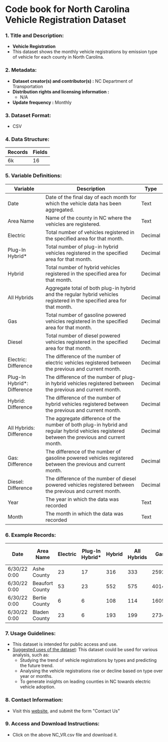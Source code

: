 # Code book for North Carolina Vehicle Registration Dataset

### 1. Title and Description:

- **Vehicle Registration**
- This dataset shows the monthly vehicle registrations by emission type of vehicle for each county in North Carolina.

### 2. Metadata:

- **Dataset creator(s) and contributor(s) :** NC Department of Transportation
- **Distribution rights and licensing information :**
  - N/A
- **Update frequency :** Monthly

### 3. Dataset Format:

- CSV

### 4. Data Structure:

| Records | Fields |
| ------- | ------ |
| 6k      | 16     |

### 5. Variable Definitions:

| Variable                     | Description                                                                                                                                  | Type    |
| ---------------------------- | -------------------------------------------------------------------------------------------------------------------------------------------- | ------- |
| Date                         | Date of the final day of each month for which the vehicle data has been aggregated.                                                          | Text    |
| Area Name                    | Name of the county in NC where the vehicles are registered.                                                                                  | Text    |
| Electric                     | Total number of vehicles registered in the specified area for that month.                                                                    | Decimal |
| Plug-In Hybrid\*             | Total number of plug-in hybrid vehicles registered in the specified area for that month.                                                     | Decimal |
| Hybrid                       | Total number of hybrid vehicles registered in the specified area for that month.                                                             | Decimal |
| All Hybrids                  | Aggregate total of both plug-in hybrid and the regular hybrid vehicles registered in the specified area for that month.                      | Decimal |
| Gas                          | Total number of gasoline powered vehicles registered in the specified area for that month.                                                   | Decimal |
| Diesel                       | Total number of diesel powered vehicles registered in the specified area for that month.                                                     | Decimal |
| Electric: Difference         | The difference of the number of electric vehicles registered between the previous and current month.                                         | Decimal |
| Plug-In Hybrid\*: Difference | The difference of the number of plug-in hybrid vehicles registered between the previous and current month.                                   | Decimal |
| Hybrid: Difference           | The difference of the number of hybrid vehicles registered between the previous and current month.                                           | Decimal |
| All Hybrids: Difference      | The aggregate difference of the number of both plug-in hybrid and regular hybrid vehicles registered between the previous and current month. | Decimal |
| Gas: Difference              | The difference of the number of gasoline powered vehicles registered between the previous and current month.                                 | Decimal |
| Diesel: Difference           | The difference of the number of diesel powered vehicles registered between the previous and current month.                                   | Decimal |
| Year                         | The year in which the data was recorded                                                                                                      | Text    |
| Month                        | The month in which the data was recorded                                                                                                     | Text    |

### 6. Example Records:

| Date         | Area Name       | Electric | Plug-In Hybrid\* | Hybrid | All Hybrids | Gas   | Diesel | Electric: Difference | Plug-In Hybrid\*: Difference | Hybrid: Difference | All Hybrids: Difference | Gas: Difference | Diesel: Difference | Year | Month |
| ------------ | --------------- | -------- | ---------------- | ------ | ----------- | ----- | ------ | -------------------- | ---------------------------- | ------------------ | ----------------------- | --------------- | ------------------ | ---- | ----- |
| 6/30/22 0:00 | Ashe County     | 23       | 17               | 316    | 333         | 25924 | 2668   | 0                    | 1                            | 8                  | 9                       | 37              | 4                  | 2022 | 6     |
| 6/30/22 0:00 | Beaufort County | 53       | 23               | 552    | 575         | 40147 | 3458   | 4                    | 2                            | 11                 | 13                      | 44              | 18                 | 2022 | 6     |
| 6/30/22 0:00 | Bertie County   | 6        | 6                | 108    | 114         | 16052 | 1217   | 1                    | 0                            | 0                  | 0                       | -49             | 13                 | 2022 | 6     |
| 6/30/22 0:00 | Bladen County   | 23       | 6                | 193    | 199         | 27348 | 2133   | 4                    | 0                            | -1                 | -1                      | -22             | 11                 | 2022 | 6     |

### 7. Usage Guidelines:

- This dataset is intended for public access and use.
- <u>Suggested uses of the dataset</u>: This dataset could be used for various analysis, such as:
  - Studying the trend of vehicle registrations by types and predicting the future trend.
  - Analysing the vehicle registrations rise or decline based on type over year or months.
  - To generate insights on leading counties in NC towards electric vehicle adoption.

### 8. Contact Information:

- Visit this [website](https://linc.osbm.nc.gov/pages/contact/), and submit the form "Contact Us"

### 9. Access and Download Instructions:

- Click on the above NC_VR.csv file and download it.
